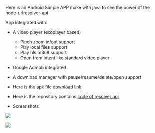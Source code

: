 Here is an Android Simple APP make with java to see the power of the node-urlresolver-api

App integrated with:
- A video player (exoplayer based)
    - Pinch zoom in/out support
    - Play local files support
    - Play hls.m3u8 support
    - Open from intent like standard video player
- Google Admob integrated
- A download manager with pause/resume/delete/open support

- Here is the apk file [download link](http://www.mediafire.com/folder/ur0h8u9t90enu/nide-url-resolver)
- Here is the repository contains [code of resolver api](https://github.com/lscofield/node-urlresolver-api)


- Screenshots

![](https://i.imgur.com/2Xr1dYR.jpg)




![](https://i.imgur.com/sSEANNG.jpg)
